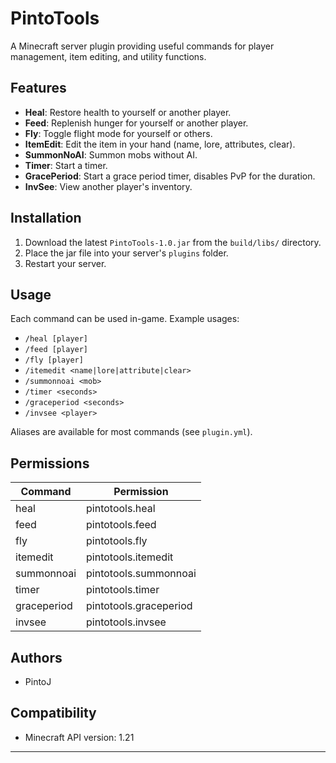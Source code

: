 # PintoTools

A Minecraft server plugin providing useful commands for player management, item editing, and utility functions.

## Features

- **Heal**: Restore health to yourself or another player.
- **Feed**: Replenish hunger for yourself or another player.
- **Fly**: Toggle flight mode for yourself or others.
- **ItemEdit**: Edit the item in your hand (name, lore, attributes, clear).
- **SummonNoAI**: Summon mobs without AI.
- **Timer**: Start a timer.
- **GracePeriod**: Start a grace period timer, disables PvP for the duration.
- **InvSee**: View another player's inventory.

## Installation

1. Download the latest `PintoTools-1.0.jar` from the `build/libs/` directory.
2. Place the jar file into your server's `plugins` folder.
3. Restart your server.

## Usage

Each command can be used in-game. Example usages:

- `/heal [player]`
- `/feed [player]`
- `/fly [player]`
- `/itemedit <name|lore|attribute|clear>`
- `/summonnoai <mob>`
- `/timer <seconds>`
- `/graceperiod <seconds>`
- `/invsee <player>`

Aliases are available for most commands (see `plugin.yml`).

## Permissions

| Command        | Permission                |
|----------------|--------------------------|
| heal           | pintotools.heal          |
| feed           | pintotools.feed          |
| fly            | pintotools.fly           |
| itemedit       | pintotools.itemedit      |
| summonnoai     | pintotools.summonnoai    |
| timer          | pintotools.timer         |
| graceperiod    | pintotools.graceperiod   |
| invsee         | pintotools.invsee        |

## Authors

- PintoJ

## Compatibility

- Minecraft API version: 1.21

---
